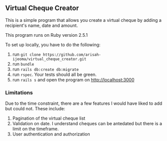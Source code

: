 ## Virtual Cheque Creator

This is a simple program that allows you create a virtual cheque by adding a recipient's name, date and amount.

This program runs on Ruby version 2.5.1

To set up locally, you have to do the following:

1. run `git clone https://github.com/arisah-ijeoma/virtual_cheque_creator.git`
1. run `bundle`
1. run `rails db:create db:migrate`
1. run `rspec`. Your tests should all be green.
1. run `rails s` and open the program on [http://localhost:3000](http://localhost:3000)

### Limitations

Due to the time constraint, there are a few features I would have liked to add but could not. These include:

1. Pagination of the virtual cheque list
1. Validation on date. I understand cheques can be antedated but there is a limit on the timeframe.
1. User authentication and authorization
